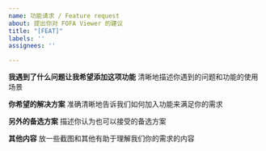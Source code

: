 ```yaml
---
name: 功能请求 / Feature request
about: 提出你对 FOFA Viewer 的建议
title: "[FEAT]"
labels: ''
assignees: ''

---
```


**我遇到了什么问题让我希望添加这项功能**
清晰地描述你遇到的问题和功能的使用场景

**你希望的解决方案**
准确清晰地告诉我们如何加入功能来满足你的需求

**另外的备选方案**
描述你认为也可以接受的备选方案

**其他内容**
放一些截图和其他有助于理解我们你的需求的内容
